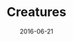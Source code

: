 ---
layout: post
title: Creatures
name: creatures
img: creatures_tab.png
alt: image-alt
date: 2016-06-21
description: "There be Monsters!"
image_items: [
    {
        title: Creatures,
        img: P004_ACloseUpFinal.png,
        description: ""
    },
    {
        img: P004_AFinal.png,
        description: ""
    },
    {
        video: P004_AT5.mp4,
        description: ""
    },
    {
        img: Creatures_1.png,
        description: ""
    },
    {
        img: Creatures_2.png,
        description: ""
    },
    {
        img: P007_Fflare1WS.png,
        description: ""
    },
    
]
---